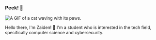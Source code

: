 ### Peek! 👀

![A GIF of a cat waving with its paws.](https://media.giphy.com/media/XZ033bAXmrstTLqZR4/giphy.gif)

Hello there, I'm Zaiden! 👋 I'm a student who is interested in the tech field, specifically computer science and cybersecurity.

<!--
**Synceratus/Synceratus** is a ✨ _special_ ✨ repository because its `README.md` (this file) appears on your GitHub profile.

Here are some ideas to get you started:

- 🔭 I’m currently working on ...
- 🌱 I’m currently learning ...
- 👯 I’m looking to collaborate on ...
- 🤔 I’m looking for help with ...
- 💬 Ask me about ...
- 📫 How to reach me: ...
- 😄 Pronouns: ...
- ⚡ Fun fact: ...
-->
